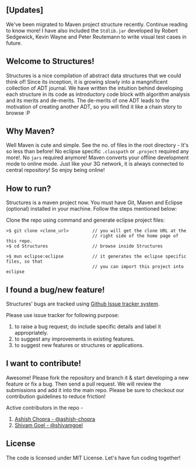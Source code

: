 
[Updates]
------------
We've been migrated to Maven project structure recently. Continue reading to know more!
I have also included the `Stdlib.jar` developed by Robert Sedgewick, Kevin Wayne and Peter Reutemann to write visual test cases in future.


Welcome to Structures!
------------------------
Structures is a nice compilation of abstract data structures that we could think of! Since its inception, it is growing slowly into a mangnificent collection of ADT journal. We have written the intuition behind developing each structure in its code as introductory code block with algorithm analysis and its merits and de-merits.
The de-merits of one ADT leads to the motivation of creating another ADT, so you will find it like a chain story to browse :P


Why Maven?
--------------
Well Maven is cute and simple. See the no. of files in the root directory - It's so less than before! No eclipse specific `.classpath` or `.project` required any more!. No `jars` required anymore! Maven converts your offline development mode to online mode. Just like your 3G network, it is always connected to central repository!
So enjoy being online!


How to run?
----------------
Structures is a maven project now. You must have Git, Maven and Eclipse (optional) installed in your machine. Follow the steps mentioned below:

   Clone the repo using command and generate eclipse project files:

    >$ git clone <clone_url>         // you will get the clone URL at the 
                                     // right side of the home page of this repo.
    >$ cd Structures                 // browse inside Structures       
     
    >$ mvn eclipse:eclipse           // it generates the eclipse specific files, so that 
                                     // you can import this project into eclipse



I found a bug/new feature!
---------------------------
Structures' bugs are tracked using [Github Issue tracker system](https://github.com/ashish-chopra/Structures/issues).

Please use issue tracker for following purpose:
 1. to raise a bug request; do include specific details and label it appropriately.
 2. to suggest any improvements in existing features.
 3. to suggest new features or structures or applications.

I want to contribute!
-------------------------
Awesome! Please fork the repository and branch it & start developing a new feature or fix a bug. Then send a pull request. We will review the submissions and add it into the main repo.
Please be sure to checkout our contribution guidelines to reduce friction!

Active contributors in the repo - 
 1. [Ashish Chopra - @ashish-chopra](http://github.com/ashish-chopra)
 2. [Shivam Goel - @shivamgoel](http://github.com/shivamgoel)


License
----------------
The code is licensed under MIT License. 
Let's have fun coding together!
